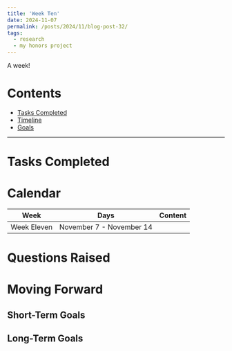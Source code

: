 ```yaml
---
title: 'Week Ten'
date: 2024-11-07
permalink: /posts/2024/11/blog-post-32/
tags:
  - research
  - my honors project
---
```


A week!

# Contents

- [Tasks Completed](#tasks)
- [Timeline](#calendar)
- [Goals](#moving)


---


<a name="tasks"></a>
# Tasks Completed 




<a name="calendar"></a>
# Calendar

| Week | Days    | Content    | 
| :---:   | :---: | :---: |
| Week Eleven | November 7 - November 14 |  |




<a name="questions"></a>
# Questions Raised
<a name="moving"></a>
# Moving Forward
## Short-Term Goals
## Long-Term Goals
